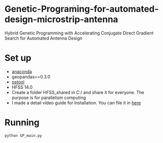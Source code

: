 # Genetic-Programing-for-automated-design-microstrip-antenna
Hybrid Genetic Programming with Accelerating Conjugate Direct Gradient Search for Automated Antenna Design

# Set up
- [anaconda](https://www.anaconda.com/products/individual) 
- geopandas==0.3.0
- [pstool](https://docs.microsoft.com/en-us/sysinternals/downloads/pstools)
- HFSS 14.0
- Create a folder HFSS_shared in C:/ and share it for everyone. The purpose is for parallelism computing
- I made a detail video guide for installation. You can file it in [here](https://youtu.be/tBIlQSbTv5U)
# Running
```
python GP_main.py
```
